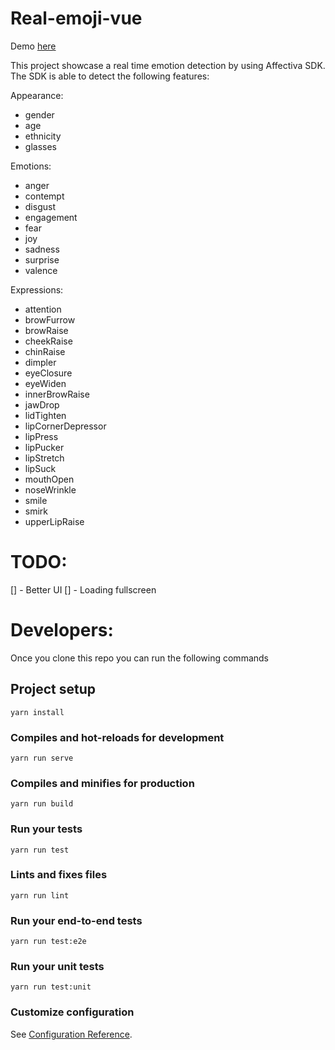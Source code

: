 # Real-emoji-vue

Demo [here](https://real-imoji.netlify.com)

This project showcase a real time emotion detection by using Affectiva SDK.
The SDK is able to detect the following features:

Appearance:

- gender
- age
- ethnicity
- glasses

Emotions:

- anger
- contempt
- disgust
- engagement
- fear
- joy
- sadness
- surprise
- valence

Expressions:

- attention
- browFurrow
- browRaise
- cheekRaise
- chinRaise
- dimpler
- eyeClosure
- eyeWiden
- innerBrowRaise
- jawDrop
- lidTighten
- lipCornerDepressor
- lipPress
- lipPucker
- lipStretch
- lipSuck
- mouthOpen
- noseWrinkle
- smile
- smirk
- upperLipRaise

# TODO:

[] - Better UI
[] - Loading fullscreen

# Developers:

Once you clone this repo you can run the following commands

## Project setup

```
yarn install
```

### Compiles and hot-reloads for development

```
yarn run serve
```

### Compiles and minifies for production

```
yarn run build
```

### Run your tests

```
yarn run test
```

### Lints and fixes files

```
yarn run lint
```

### Run your end-to-end tests

```
yarn run test:e2e
```

### Run your unit tests

```
yarn run test:unit
```

### Customize configuration

See [Configuration Reference](https://cli.vuejs.org/config/).
